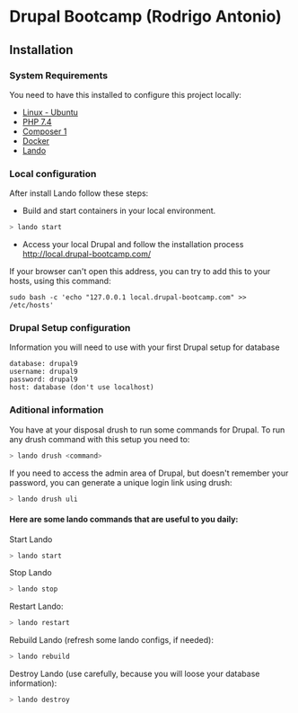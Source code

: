# Drupal Bootcamp (Rodrigo Antonio)

## Installation

### System Requirements

You need to have this installed to configure this project locally:

- [Linux - Ubuntu](https://ubuntu.com/download/desktop)
- [PHP 7.4](https://www.digitalocean.com/community/tutorials/how-to-install-php-7-4-and-set-up-a-local-development-environment-on-ubuntu-20-04)
- [Composer 1](https://getcomposer.org/)
- [Docker](https://www.docker.com/)
- [Lando](https://docs.lando.dev/)

### Local configuration

After install Lando follow these steps:

- Build and start containers in your local environment.
```sh
> lando start
```

- Access your local Drupal and follow the installation process
http://local.drupal-bootcamp.com/

If your browser can't open this address, you can try to add this to your hosts, using this command:
```ssh
sudo bash -c 'echo "127.0.0.1 local.drupal-bootcamp.com" >> /etc/hosts'
```

### Drupal Setup configuration

Information you will need to use with your first Drupal setup for database
```
database: drupal9
username: drupal9
password: drupal9
host: database (don't use localhost)
```

### Aditional information
You have at your disposal drush to run some commands for Drupal. To run any drush command with this setup you need to:
```sh
> lando drush <command>
```

If you need to access the admin area of Drupal, but doesn't remember your password, you can generate a unique login link using drush:
```sh
> lando drush uli
```

#### Here are some lando commands that are useful to you daily:

Start Lando
```sh
> lando start
```

Stop Lando
```sh
> lando stop
```

Restart Lando:
```sh
> lando restart
```

Rebuild Lando (refresh some lando configs, if needed):
```sh
> lando rebuild
```

Destroy Lando (use carefully, because you will loose your database information):
```sh
> lando destroy
```

